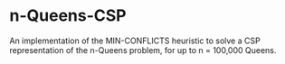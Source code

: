 # n-Queens-CSP
An implementation of the MIN-CONFLICTS heuristic to solve a CSP representation of the n-Queens problem, for up to n = 100,000 Queens.
